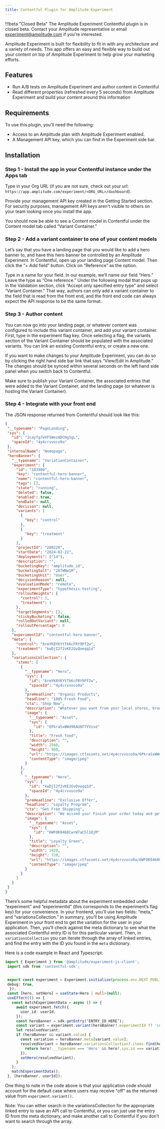 ```yaml
---
title: Contentful Plugin for Amplitude Experiment
---
```


!!!beta "Closed Beta"
    The Amplitude Experiment Contentful plugin is in closed beta. Contact your Amplitude representative or email experiment@amplitude.com if you're interested.

Amplitude Experiment is built for flexibility to fit in with any architecture and a variety of needs. This app offers an easy and flexible way to build out your content on top of Amplitude Experiment to help grow your marketing efforts.

## Features

- Run A/B tests on Amplitude Experiment and author content in Contentful
- Read different properties (refreshed every 5 seconds) from Amplitude Experiment and build your content around this information

## Requirements

To use this plugin, you'll need the following:

- Access to an Amplitude plan with Amplitude Experiment enabled.
- A Management API key, which you can find in the Experiment side bar.

## Installation

### Step 1 - Install the app in your Contentful instance under the Apps tab

Type in your Org URL (if you are not sure, check out your url: `https://app.amplitude.com/experiment/<ORG_URL>/dashboard`).

Provide your management API key created in the Getting Started section.  For security purposes, management API keys aren't visible to others on your team looking once you install the app.

You should now be able to see a Content model in Contentful under the Content model tab called “Variant Container.”

### Step 2 - Add a variant container to one of your content models

Let’s say that you have a landing page that you would like to add a hero banner to, and have this hero banner be controlled by an Amplitude Experiment. In Contentful, open up your landing page Content model. Then click the “+ Add field” button. Click on “Reference” as the option.

Type in a name for your field. In our example, we’ll name our field “Hero.” Leave the type as “One reference.” Under the following modal that pops up in the Validation section, click “Accept only specified entry type” and select “Variant Container.” That way, authors can only add a variant container to the field that is read from the front end, and the front end code can always expect the API response to be the same format.

### Step 3 - Author content

You can now go into your landing page, or whatever content was configured to include this variant container, and add your variant container. First, type in the experiment flag key. Once selecting a flag, the variants section of the Variant Container should be populated with the associated variants. You can link an existing Contentful entry, or create a new one.

If you want to make changes to your Amplitude Experiment, you can do so by clicking the right hand side bar link that says “View/Edit in Amplitude.” The changes should be synced within several seconds on the left hand side panel when you switch back to Contentful.

Make sure to publish your Variant Container, the associated entries that were added to the Variant Container, and the landing page (or whatever is hosting the Variant Container).

### Step 4 - Integrate with your front end

The JSON response returned from Contentful should look like this:

```json
{
 "__typename": "PageLanding",
 "sys": {
   "id": "2cayfg7wVF5WezADCHgSgL",
   "spaceId": "4y4crvvoco9a"
 },
 "internalName": "Homepage",
 "heroBanner": {
   "__typename": "VariationContainer",
   "experiment": {
     "id": "183980",
     "key": "contentful-hero-banner",
     "name": "contentful-hero-banner",
     "tags": [],
     "state": "running",
     "deleted": false,
     "enabled": true,
     "endDate": null,
     "decision": null,
     "variants": [
       {
         "key": "control"
       },
       {
         "key": "treatment"
       }
     ],
     "projectId": "289220",
     "startDate": "2024-02-22",
     "deployments": ["14"],
     "description": "",
     "bucketingKey": "amplitude_id",
     "bucketingSalt": "28fWNw1M",
     "bucketingUnit": "User",
     "decisionReason": null,
     "evaluationMode": "remote",
     "experimentType": "hypothesis-testing",
     "rolloutWeights": {
       "control": 1,
       "treatment": 1
     },
     "targetSegments": [],
     "stickyBucketing": false,
     "rolledOutVariant": null,
     "rolloutPercentage": 0
   },
   "experimentId": "contentful-hero-banner",
   "meta": {
     "control": "6rmYK8YKYtTkKcFRY9Pf2w",
     "treatment": "kwDjI2f2vKE2GvQoeqq1d"
   },
   "variationsCollection": {
     "items": [
       {
         "__typename": "Hero",
         "sys": {
           "id": "6rmYK8YKYtTkKcFRY9Pf2w",
           "spaceId": "4y4crvvoco9a"
         },
         "preHeadline": "Organic Products",
         "headline": "100% Fresh Food",
         "cta": "Shop Now",
         "description": "Whatever you want from your local stores, brought right to your door. \t\t\t\t\t\t\t",
         "image": {
           "__typename": "Asset",
           "sys": {
             "id": "6PkraSxWWd96AU6FTYVssd"
           },
           "title": "Fresh food",
           "description": "",
           "width": 2560,
           "height": 960,
           "url": "https://images.ctfassets.net/4y4crvvoco9a/6PkraSxWWd96AU6FTYVssd/69b8d7f7cabb9f578097d50f2bf8aa70/Hero-3-1-scaled.jpg",
           "contentType": "image/jpeg"
         }
       },
       {
         "__typename": "Hero",
         "sys": {
           "id": "kwDjI2f2vKE2GvQoeqq1d",
           "spaceId": "4y4crvvoco9a"
         },
         "preHeadline": "Exclusive Offer",
         "headline": "Loyalty Program",
         "cta": "Get Free Shipping",
         "description": "We missed you! Finish your order today and get free shipping when you join our loyalty program.",
         "image": {
           "__typename": "Asset",
           "sys": {
             "id": "6WFOK0460CwrW7aChl1QjM"
           },
           "title": "Loyalty Green",
           "description": "",
           "width": 1920,
           "height": 720,
           "url": "https://images.ctfassets.net/4y4crvvoco9a/6WFOK0460CwrW7aChl1QjM/e52fb2129b848203f6006ff9881309d9/Hero-_-loyalty-green.jpg",
           "contentType": "image/jpeg"
         }
       }
     ]
   }
 }
}
```

There’s some helpful metadata about the experiment embedded under “experiment” and “experimentId” (this corresponds to the experiment’s flag key) for your convenience. In your frontend, you’ll use two fields: “meta,” and “variationsCollection.” In summary, you’ll be using Amplitude Experiment in your front end to get the variation for the user in your application. Then, you’ll check against the meta dictionary to see what the associated Contentful entry ID is for this particular variant. Then, in `variationsCollection` you can iterate through the array of linked entries, and find the entry with the ID you found in the `meta` dictionary.

Here is a code example in React and Typescript:

```typescript
import { Experiment } from '@amplitude/experiment-js-client';
 import sdk from 'contentful-sdk';


 export const experiment = Experiment.initialize(process.env.NEXT_PUBLIC_AMPLITUDE_EXPERIMENT_CLIENT_KEY || "", {
 debug: true,
  });
 const [hero, setHero] = useState<Hero | null>(null);
 useEffect(() => {
   const matchExperimentData = async () => {
     await experiment.fetch({
       user_id: userId,
     });
     const heroBanner = sdk.getEntry(‘ENTRY_ID_HERE’);
     const variant = experiment.variant(heroBanner?.experimentId ?? 'control');
     let resolvedVariant;
     if (heroBanner && variant.value) {
       const variation = heroBanner.meta[variant.value];
       resolvedVariant = heroBanner.variationsCollection?.items.find(hero => {
         return hero?.__typename === 'Hero' && hero?.sys.id === variation;
       });
       setHero(resolvedVariant);
     }
   };
   matchExperimentData();
 }, [heroBanner, userId]);
```

One thing to note in the code above is that your application code should account for the default case where users may receive "off" as the returned value from `experiment.variant()`.

Note: You can either search in the variationsCollection for the appropriate linked entry to save an API call to Contentful, or you can just use the entry ID from the meta dictionary, and make another call to Contentful if you don’t want to search through the array.
